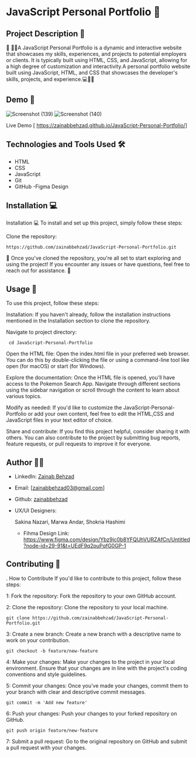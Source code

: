 # JavaScript Personal Portfolio 🚀

## Project Description 📝

🌟 👩‍💻A JavaScript Personal Portfolio is a dynamic and interactive website that showcases my skills, experiences, and projects to potential employers or clients. It is typically built using HTML, CSS, and JavaScript, allowing for a high degree of customization and interactivity.A personal portfolio website built using JavaScript, HTML, and CSS that showcases the developer's skills, projects, and experience.💻📝🚀

## Demo 📸
![Screenshot (139)](https://github.com/user-attachments/assets/d655308d-2c47-4434-94a3-352ea29603af)
![Screenshot (140)](https://github.com/user-attachments/assets/843ba10c-09ba-49c5-af92-57cfa72291da)


Live Demo [ https://zainabbehzad.github.io/JavaScript-Personal-Portfolio/]


## Technologies and Tools Used 🛠️
- HTML
- CSS
- JavaScript
- Git
- GitHub
-Figma Design

## Installation 💻

Installation 💻
To install and set up this project, simply follow these steps:

Clone the repository:

    https://github.com/zainabbehzad/JavaScript-Personal-Portfolio.git

🎉 Once you've cloned the repository, you're all set to start exploring and using the project! If you encounter any issues or have questions, feel free to reach out for assistance. 🚀

## Usage 🎯
To use this project, follow these steps:

Installation: If you haven't already, follow the installation instructions mentioned in the Installation section to clone the repository.

Navigate to project directory:

     cd JavaScript-Personal-Portfolio

Open the HTML file: Open the index.html file in your preferred web browser. You can do this by double-clicking the file or using a command-line tool like open (for macOS) or start (for Windows).

Explore the documentation: Once the HTML file is opened, you'll have access to the Pokemon Search App. Navigate through different sections using the sidebar navigation or scroll through the content to learn about various topics.

Modify as needed: If you'd like to customize the JavaScript-Personal-Portfolio or add your own content, feel free to edit the HTML,CSS and JavaScript files in your text editor of choice.

Share and contribute: If you find this project helpful, consider sharing it with others. You can also contribute to the project by submitting bug reports, feature requests, or pull requests to improve it for everyone.


## Author 👩‍💻

- LinkedIn: [Zainab Behzad](https://www.linkedin.com/in/zainab-behzad-3126692b5)
- Email: [zainabbehzad03@gmail.com]
- Github: [zainabbehzad](https://github.com/)
- UX/UI Designers:

  Sakina Nazari,
  Marwa Andar,
  Shokria Hashimi 
  * Fihma Design Link: https://www.figma.com/design/Ybz9jc0b8YFQUhVURZAfCn/Untitled?node-id=29-91&t=UEdF9q2puPqfG0GP-1

## Contributing 🤝

. How to Contribute
If you'd like to contribute to this project, follow these steps:

1: Fork the repository: Fork the repository to your own GitHub account.

2: Clone the repository: Clone the repository to your local machine.

    git clone https://github.com/zainabbehzad/JavaScript-Personal-Portfolio.git

3: Create a new branch: Create a new branch with a descriptive name to work on your contribution.

    git checkout -b feature/new-feature

4: Make your changes: Make your changes to the project in your local environment. Ensure that your changes are in line with the project's coding conventions and style guidelines.

5: Commit your changes: Once you've made your changes, commit them to your branch with clear and descriptive commit messages.

    git commit -m 'Add new feature'

6: Push your changes: Push your changes to your forked repository on GitHub.

    git push origin feature/new-feature
    
7: Submit a pull request: Go to the original repository on GitHub and submit a pull request with your changes.
